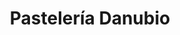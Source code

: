 ---
title: "Pastelería Danubio"
url: /caracas/pasteleria-danubio-luis-de-canoens/
shop: Konditorei
---